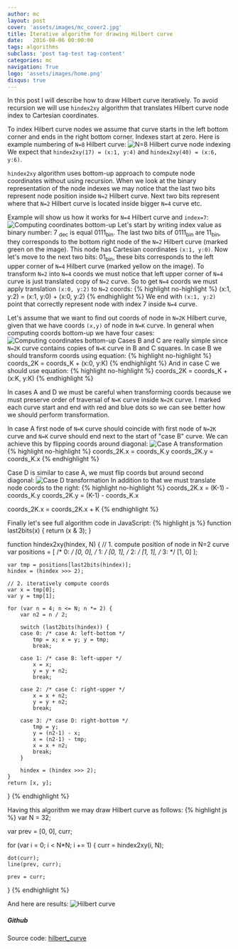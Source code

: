 ```yaml
---
author: mc
layout: post
cover: 'assets/images/mc_cover2.jpg'
title: Iterative algorithm for drawing Hilbert curve
date:   2016-08-06 00:00:00
tags: algorithms
subclass: 'post tag-test tag-content'
categories: mc
navigation: True
logo: 'assets/images/home.png'
disqus: true
---
```

In this post I will describe how to draw Hilbert curve iteratively.
To avoid recursion we will use `hindex2xy` algorithm that
translates Hilbert curve node index to 
Cartesian coordinates.

To index Hilbert curve nodes we assume that
curve starts in the left bottom corner and ends in the right bottom corner.
Indexes start at zero. Here is example numbering of `N=8` Hilbert curve:
![N=8 Hilbert curve node indexing](assets/images/2016-08-13/hnumbering.svg)
We expect that `hindex2xy(17) = (x:1, y:4)` and `hindex2xy(40) = (x:6, y:6)`.

`hindex2xy` algorithm uses bottom-up approach to compute node coordinates without
using recursion. When we look at the binary representation of the node indexes we may
notice that the last two bits represent node position inside `N=2` Hilbert curve.
Next two bits represent where that `N=2` Hilbert curve is located inside bigger
`N=4` curve etc.

Example will show us
how it works for `N=4` Hilbert curve and `index=7`:
![Computing coordinates bottom-up](assets/images/2016-08-13/hbottomup.svg)
Let's start by writing index value as binary number: 7 <sub>dec</sub> is equal 0111<sub>bin</sub>.
The last two bits of 0111<sub>bin</sub> are
11<sub>bin</sub>, they
corresponds to the bottom right node of the `N=2` Hilbert curve (marked green on the image).
This node has Cartesian coordinates `(x:1, y:0)`.
Now let's move to the next two bits:
01<sub>bin</sub>, these bits corresponds to the left upper corner of `N=4` Hilbert curve
(marked yellow on the image).
To transform `N=2` into `N=4` coords we must notice that 
left upper corner of `N=4` curve is just translated copy of `N=2` curve.
So to get `N=4` coords we must apply translation `(x:0, y:2)` to `N=2` coords:
{% highlight no-highlight %}
(x:1, y:2) = (x:1, y:0) + (x:0, y:2)
{% endhighlight %}
We end with `(x:1, y:2)` point that correctly 
represent node with index 7 inside `N=4` curve.

Let's assume that we want to find out coords of node in `N=2K` Hilbert curve,
given that we have coords `(x,y)` of node in `N=K` curve.
In general when computing coords bottom-up we have four cases:
![Computing coordinates bottom-up](assets/images/2016-08-13/hblocks.svg)
Cases B and C are really simple since `N=2K` curve contains copies
of `N=K` curve in B and C squares. In case B we should
transform coords using equation:
{% highlight no-highlight %}
coords_2K = coords_K + (x:0, y:K)
{% endhighlight %}
And in case C we should use equation:
{% highlight no-highlight %}
coords_2K = coords_K + (x:K, y:K)
{% endhighlight %}

In cases A and D we must be careful when transforming coords because we must
preserve order of traversal of `N=K` curve inside `N=2K` curve.
I marked each curve start and end with red and blue dots so we can
see better how we should perform transformation.

In case A first node of `N=K` curve should coincide with first node of `N=2K` curve
and `N=K` curve should end next to the start of "case B" curve.
We can achieve this by flipping coords around diagonal:
![Case A transformation](assets/images/2016-08-13/casea.svg)
{% highlight no-highlight %}
coords_2K.x = coords_K.y
coords_2K.y = coords_K.x
{% endhighlight %}

Case D is similar to case A, we must flip coords but around second diagonal:
![Case D transformation](assets/images/2016-08-13/cased.svg)
In addition to that we must translate node coords to the right:
{% highlight no-highlight %}
coords_2K.x = (K-1) - coords_K.y
coords_2K.y = (K-1) - coords_K.x

coords_2K.x = coords_2K.x + K
{% endhighlight %}

Finally let's see full algorithm code in JavaScript:
{% highlight js %}
function last2bits(x) { return (x & 3); }

function hindex2xy(hindex, N) {
    // 1. compute position of node in N=2 curve
    var positions = [
    /* 0: */ [0, 0],
    /* 1: */ [0, 1],
    /* 2: */ [1, 1],
    /* 3: */ [1, 0]
    ];

    var tmp = positions[last2bits(hindex)];
    hindex = (hindex >>> 2);

    // 2. iteratively compute coords
    var x = tmp[0];
    var y = tmp[1];
    
    for (var n = 4; n <= N; n *= 2) {
        var n2 = n / 2;

        switch (last2bits(hindex)) {
        case 0: /* case A: left-bottom */
            tmp = x; x = y; y = tmp;
            break;

        case 1: /* case B: left-upper */
            x = x;
            y = y + n2;
            break;

        case 2: /* case C: right-upper */
            x = x + n2;
            y = y + n2;
            break;

        case 3: /* case D: right-bottom */
            tmp = y;
            y = (n2-1) - x;
            x = (n2-1) - tmp;
            x = x + n2;
            break;
        }
        
        hindex = (hindex >>> 2);
    }
    return [x, y];
}
{% endhighlight %}

Having this algorithm we may draw Hilbert curve as follows:
{% highlight js %}
var N = 32;

var prev = [0, 0],
    curr;

for (var i = 0; i < N*N; i += 1) {
    curr = hindex2xy(i, N);

    dot(curr);
    line(prev, curr);

    prev = curr;
}
{% endhighlight %}

And here are results:
![Hilbert curve](assets/images/2016-08-13/hilb.png)

##### Github
Source code: [hilbert_curve](https://github.com/marcin-chwedczuk/hilbert_curve)

